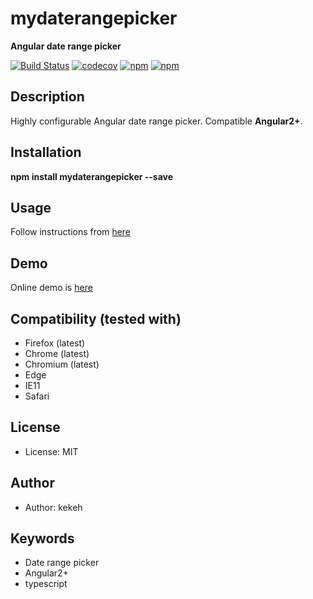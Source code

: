 # mydaterangepicker

**Angular date range picker**

[![Build Status](https://travis-ci.org/kekeh/mydaterangepicker.svg?branch=master)](https://travis-ci.org/kekeh/mydaterangepicker)
[![codecov](https://codecov.io/gh/kekeh/mydaterangepicker/branch/master/graph/badge.svg)](https://codecov.io/gh/kekeh/mydaterangepicker)
[![npm](https://img.shields.io/npm/v/mydaterangepicker.svg?maxAge=2592000?style=flat-square)](https://www.npmjs.com/package/mydaterangepicker)
[![npm](https://img.shields.io/npm/dm/mydaterangepicker.svg)](https://www.npmjs.com/package/mydaterangepicker)

## Description
Highly configurable Angular date range picker. Compatible __Angular2+__.

## Installation

__npm install mydaterangepicker --save__

## Usage

Follow instructions from [here](https://github.com/kekeh/mydaterangepicker/blob/master/README.md)

## Demo
Online demo is [here](http://kekeh.github.io/mydaterangepicker)

## Compatibility (tested with)
* Firefox (latest)
* Chrome (latest)
* Chromium (latest)
* Edge
* IE11
* Safari

## License
* License: MIT

## Author
* Author: kekeh

## Keywords
* Date range picker
* Angular2+
* typescript
